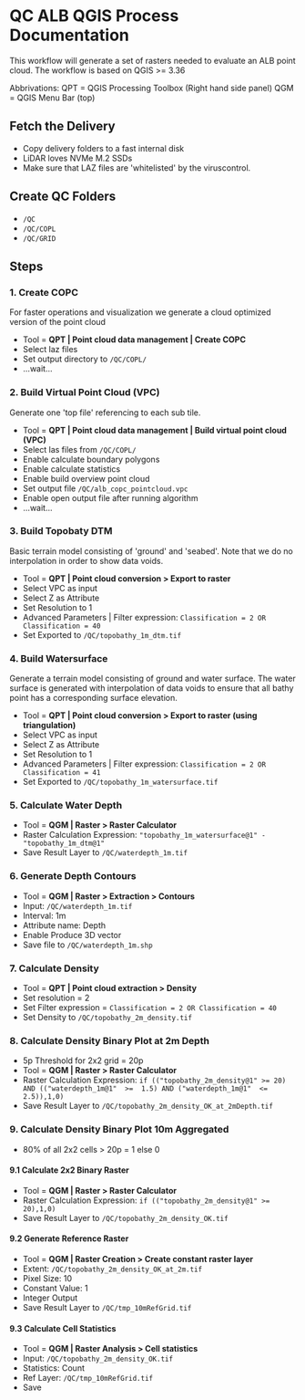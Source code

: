 # QC ALB QGIS Process Documentation
This workflow will generate a set of rasters needed to evaluate an ALB point cloud. 
The workflow is based on QGIS >= 3.36

Abbrivations: 
    QPT = QGIS Processing Toolbox (Right hand side panel)
    QGM = QGIS Menu Bar (top)


## Fetch the Delivery

- Copy delivery folders to a fast internal disk
- LiDAR loves NVMe M.2 SSDs
- Make sure that LAZ files are 'whitelisted' by the viruscontrol. 

## Create QC Folders

- `/QC`
- `/QC/COPL`
- `/QC/GRID`

## Steps

### 1. Create COPC

For faster operations and visualization we generate a cloud optimized version of the point cloud
  - Tool = **QPT | Point cloud data management | Create COPC**
  - Select laz files
  - Set output directory to `/QC/COPL/`
  - ...wait...

### 2. Build Virtual Point Cloud (VPC)

Generate one 'top file' referencing to each sub tile.
  - Tool = **QPT | Point cloud data management | Build virtual point cloud (VPC)**
  - Select las files from `/QC/COPL/`
  - Enable calculate boundary polygons
  - Enable calculate statistics
  - Enable build overview point cloud
  - Set output file `/QC/alb_copc_pointcloud.vpc`
  - Enable open output file after running algorithm
  - ...wait...

### 3. Build Topobaty DTM

Basic terrain model consisting of 'ground' and 'seabed'.
Note that we do no interpolation in order to show data voids.
  - Tool = **QPT | Point cloud conversion > Export to raster**
  - Select VPC as input
  - Select Z as Attribute
  - Set Resolution to 1
  - Advanced Parameters | Filter expression: `Classification = 2 OR Classification = 40`
  - Set Exported to `/QC/topobathy_1m_dtm.tif`

### 4. Build Watersurface

Generate a terrain model consisting of ground and water surface.
The water surface is generated with interpolation of data voids to ensure that all bathy point has a corresponding surface elevation.
  - Tool = **QPT | Point cloud conversion > Export to raster (using triangulation)**
  - Select VPC as input
  - Select Z as Attribute
  - Set Resolution to 1
  - Advanced Parameters | Filter expression: `Classification = 2 OR Classification = 41`
  - Set Exported to `/QC/topobathy_1m_watersurface.tif`

### 5. Calculate Water Depth

- Tool = **QGM | Raster > Raster Calculator**
- Raster Calculation Expression: `"topobathy_1m_watersurface@1" - "topobathy_1m_dtm@1"`
- Save Result Layer to `/QC/waterdepth_1m.tif`

### 6. Generate Depth Contours

- Tool = **QGM | Raster > Extraction > Contours**
- Input: `/QC/waterdepth_1m.tif`
- Interval: 1m
- Attribute name: Depth
- Enable Produce 3D vector
- Save file to `/QC/waterdepth_1m.shp`

### 7. Calculate Density

- Tool = **QPT | Point cloud extraction > Density**
- Set resolution = 2
- Set Filter expression = `Classification = 2 OR Classification = 40`
- Set Density to `/QC/topobathy_2m_density.tif`

### 8. Calculate Density Binary Plot at 2m Depth

- 5p Threshold for 2x2 grid = 20p
- Tool = **QGM | Raster > Raster Calculator**
- Raster Calculation Expression: `if (("topobathy_2m_density@1" >= 20) AND (("waterdepth_1m@1"  >=  1.5) AND ("waterdepth_1m@1"  <=  2.5)),1,0)`
- Save Result Layer to `/QC/topobathy_2m_density_OK_at_2mDepth.tif`

### 9. Calculate Density Binary Plot 10m Aggregated

- 80% of all 2x2 cells > 20p = 1 else 0

#### 9.1 Calculate 2x2 Binary Raster

- Tool = **QGM | Raster > Raster Calculator**
- Raster Calculation Expression: `if (("topobathy_2m_density@1" >= 20),1,0)`
- Save Result Layer to `/QC/topobathy_2m_density_OK.tif`

#### 9.2 Generate Reference Raster

- Tool = **QGM | Raster Creation > Create constant raster layer**
- Extent: `/QC/topobathy_2m_density_OK_at_2m.tif`
- Pixel Size: 10
- Constant Value: 1
- Integer Output
- Save Result Layer to `/QC/tmp_10mRefGrid.tif`

#### 9.3 Calculate Cell Statistics

- Tool = **QGM | Raster Analysis > Cell statistics**
- Input: `/QC/topobathy_2m_density_OK.tif`
- Statistics: Count
- Ref Layer: `/QC/tmp_10mRefGrid.tif`
- Save
